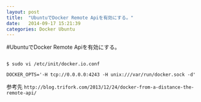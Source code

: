 ```yaml
---
layout: post
title:  "UbuntuでDocker Remote Apiを有効にする。"
date:   2014-09-17 15:21:39
categories: Docker Ubuntu
---
```


#UbuntuでDocker Remote Apiを有効にする。

```shell

$ sudo vi /etc/init/docker.io.conf

DOCKER_OPTS='-H tcp://0.0.0.0:4243 -H unix:///var/run/docker.sock -d'

```

参考先
`http://blog.trifork.com/2013/12/24/docker-from-a-distance-the-remote-api/`